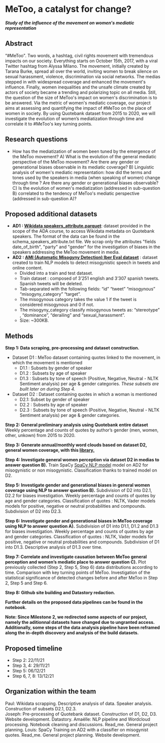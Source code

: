 # MeToo, a catalyst for change?

___Study of the influence of the movement on women's mediatic representation___

## Abstract

“#MeToo". Two words, a hashtag, civil rights movement with tremendous impacts on our society. Everything starts on October 15th, 2017, with a viral Twitter hashtag from Alyssa Milano. The movement, initially created by Tarana Burke, spread all over the world, inviting women to break silence on sexual harassment, violence, discrimination via social networks. The medias stepped in with widespread coverage and enhanced the movement's influence. Finally, women inequalities and the unsafe climate created by actors of society became a trending and polarizing topic on all media. Still, the question of the size of MeToo's impact on women's discrimination is to be answered. Via the metric of women's mediatic coverage, our project aims at assessing and quantifying the impact of #MeToo on the place of women in society. By using Quotebank dataset from 2015 to 2020, we will investigate the evolution of women’s mediatization through time and correlate it to #MeToo's key turning points.

## Research questions

* How has the mediatization of women been tuned by the emergence of the MeToo movement?
  A) What is the evolution of the general mediatic perspective of the MeToo movement? Are there any gender or generational biases observable in its mediatic coverage?
  B) Linguistic analysis of women's mediatic representation: how did the terms and tones used by the speakers in media (when speaking of women) change through time ? Are there any gender or generational biases observable? 
  C) Is the evolution of women's mediatization (addressed in sub-question B) correlated to the tendency of MeToo's mediatic perspective (addressed in sub-question A)?

## Proposed additional datasets

* **AD1 : [Wikidata speakers_attribute.parquet](https://drive.google.com/drive/folders/1VAFHacZFh0oxSxilgNByb1nlNsqznUf0)**: dataset provided in the scope of the ADA course, to access Wikidata metadata on Quotebank speakers. The format of the data can be found in the schema_speakers_attribute.txt file. We scrap only the attributes "fields date_of_birth", "party" and "gender" for the investigation of biases in the speakers addressing the MeToo movement in media.
* **AD2 : [AMI (Automatic Misogyny Detection) Iber Eval dataset](https://drive.google.com/drive/folders/13UfLXcPTvT9bEAPP8tLj2quXGGa2gsTq)**  : dataset created to train NLP models to detect misogynistic speech in tweets and online content.
  * Divided into a train and test dataset.
  * Train dataset : composed of 3’251 english and 3’307 spanish tweets. Spanish tweets will be deleted.
  * Tab-separated with the following fields: “id” “tweet” “misogynous” “misogyny_category” “target”.
  * The misogynous category takes the value 1 if the tweet is considered misogynous and 0 if not.
  * The misogyny_category classify misogynous tweets as: “stereotype” , “dominance”, “derailing” and “sexual_harassment”.
  * Size: ~300KB.
## Methods

**Step 1: Data scraping, pre-processing and dataset construction.**

* Dataset D1 : MeToo dataset containing quotes linked to the movement, in which the movement is mentioned
  * D1.1 : Subsets by gender of speaker
  * D1.2 : Subsets by age of speaker
  * D1.3 : Subsets by tone of speech (Positive, Negative, Neutral - NLTK Sentiment analysis) per age & gender categories.
    *These subsets are built later on during Step 4.*
* Dataset D2 : Dataset containing quotes in which a woman is mentioned
  * D2.1: Subset by gender of speaker
  * D2.2 : Subsets by age of speaker
  * D2.3 : Subsets by tone of speech (Positive, Negative, Neutral - NLTK Sentiment analysis) per age & gender categories.

**Step 2: General preliminary analysis using Quotebank entire dataset**
Weekly percentage and counts of quotes by author’s gender (men, women, other, unkown) from 2015 to 2020.

**Step 3: Generate annual/monthly word clouds based on dataset D2, general women coverage, with this [library.](https://github.com/amueller/word_cloud)**

**Step 4: Investigate general women perception via dataset D2 in medias to answer question B).**
Train SpaCy [SpaCy NLP model](https://spacy.io/usage/training) model on AD2 for misogynistic or non misogynistic. Classification thanks to trained model on D2.

**Step 5: Investigate gender and generational biases in general women coverage using NLP to answer question B).**
Subdivision of D2 into D2.1, D2.2 for biases investigation. Weekly percentage and counts of quotes by age and gender categories. Classification of quotes : NLTK, Vader models models for positive, negative or neutral probabilities and compounds. Subdivision of D2 into D2.3.

**Step 6: Investigate gender and generational biases in MeToo coverage using NLP to answer question A).**
Subdivision of D1 into D1.1, D1.2 and D1.3 for biases investigation. Weekly percentage and counts of quotes by age and gender categories. Classification of quotes : NLTK, Vader models for positive, negative or neutral probabilities and compounds. Subdivision of D1 into D1.3. Descriptive analysis of D1.3 over time.

**Step 7: Correlate and investigate causation between MeToo general perception and women’s mediatic place to answer question C).**
Plot previously collected (Step 2, Step 5, Step 6) data distributions according to time. Comparison with key turning points of MeToo. Investigation of the statistical significance of detected changes before and after MeToo in Step 2, Step 5 and Step 6.

**Step 8: Github site building and Datastory redaction.**

**Further details on the proposed data pipelines can be found in the notebook.**

**Note: Since Milestone 2, we redirected some aspects of our project, namely the aditionnal datasets have changed due to ungranted access. Additionally, some steps of the data analysis pipeline have been reframed along the in-depth discovery and analysis of the build datasets.**
## Proposed timeline
* Step 2: 22/11/21
* Step 3, 4: 29/11/21
* Step 5: 06/12/21
* Step 6, 7, 8: 13/12/21
## Organization within the team
Paul: Wikidata scrapping. Descriptive analysis of data. Speaker analysis. Construction of subsets D2.1, D2.3.  
Joseph: Pre-processing of Quotebank dataset. Construction of D1, D2, D3. Website development. Datastory.
Amaëlle: NLP pipeline and Wordcloud processing. Notebook cleaning and discussions. Read_me. General project planning. 
Louis: SpaCy Training on AD2 with a classifier on misogynist quotes. Read_me. General project planning. Website development.
